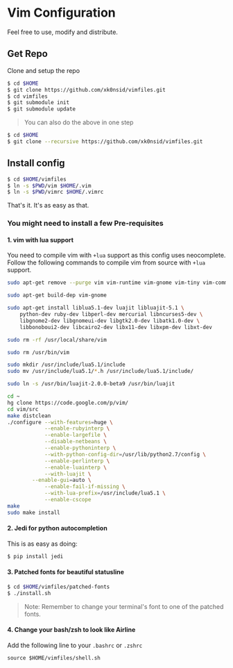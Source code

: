 # Vim Configuration

Feel free to use, modify and distribute.


## Get Repo

Clone and setup the repo

```sh
$ cd $HOME
$ git clone https://github.com/xk0nsid/vimfiles.git
$ cd vimfiles
$ git submodule init
$ git submodule update
```

> You can also do the above in one step

```sh
$ cd $HOME
$ git clone --recursive https://github.com/xk0nsid/vimfiles.git
```

## Install config

```sh
$ cd $HOME/vimfiles
$ ln -s $PWD/vim $HOME/.vim
$ ln -s $PWD/vimrc $HOME/.vimrc
```

That's it. It's as easy as that.


### You might need to install a few Pre-requisites

#### 1. vim with lua support

You need to compile vim with `+lua` support as this config uses neocomplete.
Follow the following commands to compile vim from source with `+lua` support.

```sh
sudo apt-get remove --purge vim vim-runtime vim-gnome vim-tiny vim-common vim-gui-common

sudo apt-get build-dep vim-gnome

sudo apt-get install liblua5.1-dev luajit libluajit-5.1 \
    python-dev ruby-dev libperl-dev mercurial libncurses5-dev \
    libgnome2-dev libgnomeui-dev libgtk2.0-dev libatk1.0-dev \
    libbonoboui2-dev libcairo2-dev libx11-dev libxpm-dev libxt-dev

sudo rm -rf /usr/local/share/vim

sudo rm /usr/bin/vim

sudo mkdir /usr/include/lua5.1/include
sudo mv /usr/include/lua5.1/*.h /usr/include/lua5.1/include/

sudo ln -s /usr/bin/luajit-2.0.0-beta9 /usr/bin/luajit

cd ~
hg clone https://code.google.com/p/vim/
cd vim/src
make distclean
./configure --with-features=huge \
            --enable-rubyinterp \
            --enable-largefile \
            --disable-netbeans \
            --enable-pythoninterp \
            --with-python-config-dir=/usr/lib/python2.7/config \
            --enable-perlinterp \
            --enable-luainterp \
            --with-luajit \
	    --enable-gui=auto \
            --enable-fail-if-missing \
            --with-lua-prefix=/usr/include/lua5.1 \
            --enable-cscope
make
sudo make install
```

#### 2. Jedi for python autocompletion

This is as easy as doing:

```sh
$ pip install jedi
```

#### 3. Patched fonts for beautiful statusline
```sh
$ cd $HOME/vimfiles/patched-fonts
$ ./install.sh
```

> Note: Remember to change your terminal's font to one of the patched fonts.

#### 4. Change your bash/zsh to look like Airline
Add the following line to your `.bashrc` or `.zshrc`

```
source $HOME/vimfiles/shell.sh
```

